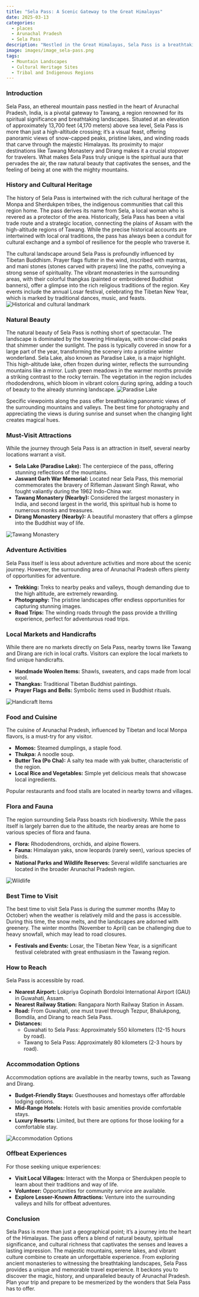 ```yaml
---
title: "Sela Pass: A Scenic Gateway to the Great Himalayas"
date: 2025-03-13
categories:
  - places
  - Arunachal Pradesh
  - Sela Pass
description: "Nestled in the Great Himalayas, Sela Pass is a breathtaking mountain pass located near the Tibet border in Arunachal Pradesh. Known for its stunning landscapes and serene beauty, it offers a gateway to adventure and natural splendor at an altitude of 13,700 feet."
image: images/image_sela-pass.png
tags: 
  - Mountain Landscapes
  - Cultural Heritage Sites
  - Tribal and Indigenous Regions
---
```



### **Introduction**

Sela Pass, an ethereal mountain pass nestled in the heart of Arunachal Pradesh, India, is a pivotal gateway to Tawang, a region renowned for its spiritual significance and breathtaking landscapes. Situated at an elevation of approximately 13,700 feet (4,170 meters) above sea level, Sela Pass is more than just a high-altitude crossing; it’s a visual feast, offering panoramic views of snow-capped peaks, pristine lakes, and winding roads that carve through the majestic Himalayas. Its proximity to major destinations like Tawang Monastery and Dirang makes it a crucial stopover for travelers. What makes Sela Pass truly unique is the spiritual aura that pervades the air, the raw natural beauty that captivates the senses, and the feeling of being at one with the mighty mountains.

### **History and Cultural Heritage**

The history of Sela Pass is intertwined with the rich cultural heritage of the Monpa and Sherdukpen tribes, the indigenous communities that call this region home. The pass derives its name from Sela, a local woman who is revered as a protector of the area. Historically, Sela Pass has been a vital trade route and a strategic location, connecting the plains of Assam with the high-altitude regions of Tawang. While the precise historical accounts are intertwined with local oral traditions, the pass has always been a conduit for cultural exchange and a symbol of resilience for the people who traverse it.

The cultural landscape around Sela Pass is profoundly influenced by Tibetan Buddhism. Prayer flags flutter in the wind, inscribed with mantras, and mani stones (stones carved with prayers) line the paths, conveying a strong sense of spirituality. The vibrant monasteries in the surrounding areas, with their colorful thangkas (painted or embroidered Buddhist banners), offer a glimpse into the rich religious traditions of the region. Key events include the annual Losar festival, celebrating the Tibetan New Year, which is marked by traditional dances, music, and feasts.
<img src="placeholder_image_tag_history_and_culture.jpg" alt="Historical and cultural landmark">

### **Natural Beauty**

The natural beauty of Sela Pass is nothing short of spectacular. The landscape is dominated by the towering Himalayas, with snow-clad peaks that shimmer under the sunlight. The pass is typically covered in snow for a large part of the year, transforming the scenery into a pristine winter wonderland. Sela Lake, also known as Paradise Lake, is a major highlight. This high-altitude lake, often frozen during winter, reflects the surrounding mountains like a mirror. Lush green meadows in the warmer months provide a striking contrast to the rocky terrain. The vegetation in the region includes rhododendrons, which bloom in vibrant colors during spring, adding a touch of beauty to the already stunning landscape. <img src="placeholder_image_tag_natural_beauty.jpg" alt="Paradise Lake">

Specific viewpoints along the pass offer breathtaking panoramic views of the surrounding mountains and valleys. The best time for photography and appreciating the views is during sunrise and sunset when the changing light creates magical hues.

### **Must-Visit Attractions**

While the journey through Sela Pass is an attraction in itself, several nearby locations warrant a visit.

*   **Sela Lake (Paradise Lake):** The centerpiece of the pass, offering stunning reflections of the mountains.
*   **Jaswant Garh War Memorial:** Located near Sela Pass, this memorial commemorates the bravery of Rifleman Jaswant Singh Rawat, who fought valiantly during the 1962 Indo-China war.
*   **Tawang Monastery (Nearby):** Considered the largest monastery in India, and second largest in the world, this spiritual hub is home to numerous monks and treasures.
*   **Dirang Monastery (Nearby):** A beautiful monastery that offers a glimpse into the Buddhist way of life.

<img src="placeholder_image_tag_must_visit_attractions.jpg" alt="Tawang Monastery">

### **Adventure Activities**

Sela Pass itself is less about adventure activities and more about the scenic journey. However, the surrounding area of Arunachal Pradesh offers plenty of opportunities for adventure.

*   **Trekking:** Treks to nearby peaks and valleys, though demanding due to the high altitude, are extremely rewarding.
*   **Photography:** The pristine landscapes offer endless opportunities for capturing stunning images.
*   **Road Trips:** The winding roads through the pass provide a thrilling experience, perfect for adventurous road trips.

### **Local Markets and Handicrafts**

While there are no markets directly on Sela Pass, nearby towns like Tawang and Dirang are rich in local crafts. Visitors can explore the local markets to find unique handicrafts.

*   **Handmade Woolen Items:** Shawls, sweaters, and caps made from local wool.
*   **Thangkas:** Traditional Tibetan Buddhist paintings.
*   **Prayer Flags and Bells:** Symbolic items used in Buddhist rituals.

<img src="placeholder_image_tag_local_markets.jpg" alt="Handicraft Items">

### **Food and Cuisine**

The cuisine of Arunachal Pradesh, influenced by Tibetan and local Monpa flavors, is a must-try for any visitor.

*   **Momos:** Steamed dumplings, a staple food.
*   **Thukpa:** A noodle soup.
*   **Butter Tea (Po Cha):** A salty tea made with yak butter, characteristic of the region.
*   **Local Rice and Vegetables:** Simple yet delicious meals that showcase local ingredients.

Popular restaurants and food stalls are located in nearby towns and villages.

### **Flora and Fauna**

The region surrounding Sela Pass boasts rich biodiversity. While the pass itself is largely barren due to the altitude, the nearby areas are home to various species of flora and fauna.

*   **Flora:** Rhododendrons, orchids, and alpine flowers.
*   **Fauna:** Himalayan yaks, snow leopards (rarely seen), various species of birds.
*   **National Parks and Wildlife Reserves:** Several wildlife sanctuaries are located in the broader Arunachal Pradesh region.

<img src="placeholder_image_tag_flora_and_fauna.jpg" alt="Wildlife">

### **Best Time to Visit**

The best time to visit Sela Pass is during the summer months (May to October) when the weather is relatively mild and the pass is accessible. During this time, the snow melts, and the landscapes are adorned with greenery. The winter months (November to April) can be challenging due to heavy snowfall, which may lead to road closures.

*   **Festivals and Events:** Losar, the Tibetan New Year, is a significant festival celebrated with great enthusiasm in the Tawang region.

### **How to Reach**

Sela Pass is accessible by road.

*   **Nearest Airport:** Lokpriya Gopinath Bordoloi International Airport (GAU) in Guwahati, Assam.
*   **Nearest Railway Station:** Rangapara North Railway Station in Assam.
*   **Road:** From Guwahati, one must travel through Tezpur, Bhalukpong, Bomdila, and Dirang to reach Sela Pass.
*   **Distances:**
    *   Guwahati to Sela Pass: Approximately 550 kilometers (12-15 hours by road).
    *   Tawang to Sela Pass: Approximately 80 kilometers (2-3 hours by road).

### **Accommodation Options**

Accommodation options are available in the nearby towns, such as Tawang and Dirang.

*   **Budget-Friendly Stays:** Guesthouses and homestays offer affordable lodging options.
*   **Mid-Range Hotels:** Hotels with basic amenities provide comfortable stays.
*   **Luxury Resorts:** Limited, but there are options for those looking for a comfortable stay.

<img src="placeholder_image_tag_accommodation.jpg" alt="Accommodation Options">

### **Offbeat Experiences**

For those seeking unique experiences:

*   **Visit Local Villages:** Interact with the Monpa or Sherdukpen people to learn about their traditions and way of life.
*   **Volunteer:** Opportunities for community service are available.
*   **Explore Lesser-Known Attractions:** Venture into the surrounding valleys and hills for offbeat adventures.

### **Conclusion**

Sela Pass is more than just a geographical point; it’s a journey into the heart of the Himalayas. The pass offers a blend of natural beauty, spiritual significance, and cultural richness that captivates the senses and leaves a lasting impression. The majestic mountains, serene lakes, and vibrant culture combine to create an unforgettable experience. From exploring ancient monasteries to witnessing the breathtaking landscapes, Sela Pass provides a unique and memorable travel experience. It beckons you to discover the magic, history, and unparalleled beauty of Arunachal Pradesh. Plan your trip and prepare to be mesmerized by the wonders that Sela Pass has to offer.


